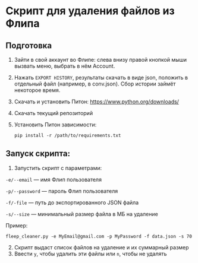 # Скрипт для удаления файлов из Флипа

## Подготовка
1. Зайти в свой аккаунт во Флипе: слева внизу правой кнопкой мыши вызвать меню, выбрать в нём Account.
2. Нажать `EXPORT HISTORY`, результаты скачать в виде json, положить в отдельный файл
(например, в conv.json). Сбор истории займёт некоторое время.
4. Скачать и установить Питон: https://www.python.org/downloads/
3. Скачать текущий репозиторий
5. Установить Питон зависимости:

   `pip install -r /path/to/requirements.txt`

## Запуск скрипта:
1. Запустить скрипт с параметрами:
   
`-e/--email` — имя Флип пользователя

`-p/--password` — пароль Флип пользователя

`-f/-file` — путь до экспортированного JSON файла

`-s/--size` — минимальный размер файла в МБ на удаление

Пример:

`fleep_cleaner.py -e MyEmail@gmail.com -p MyPassword -f data.json -s 70`

2. Скрипт выдаст список файлов на удаление и их суммарный размер
3. Ввести `y`, чтобы удалить эти файлы или `n`, чтобы не удалять
